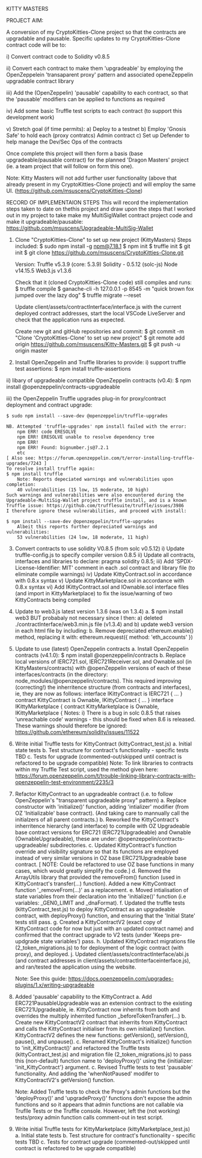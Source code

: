 KITTY MASTERS

PROJECT AIM:

A conversion of my CryptoKitties-Clone project so that the contracts are
upgradable and pausable.  Specific updates to my CryptoKitties-Clone 
contract code will be to:

i) Convert contract code to Solidity v0.8.5

ii) Convert each contract to make them 'upgradeable' by employing the 
OpenZeppelein 'transaparent proxy' pattern and associated openeZeppelin
upgradable contract library

iii) Add the (OpenZeppelin) 'pausable' capability to each contract, so
that the 'pausable' modifiers can be applied to functions as required

iv) Add some basic Truffle test scripts to each contract (to support
this development work)

v) Stretch goal (if time permits): 
    a) Deploy to a testnet
    b) Employ 'Gnosis Safe' to hold each (proxy contratcs) Admin contract
    c) Set up Defender to help manage the Dev/Sec Ops of the contracts

Once complete this project will then form a basis (base upgradeable/pausable
contract) for the planned 'Dragon Masters' project (ie. a team project that 
will follow on form this one).

Note: Kitty Masters will not add further user functionality (above that already 
present in my CryptoKitties-Clone project) and will employ the same UI.
(https://github.com/msuscens/CryptoKitties-Clone)



RECORD OF IMPLEMENTAION STEPS
This will record the implementation steps taken to date on thethis project 
and draw upon the steps that I worked out in my project to take make my
MultiSigWallet contract project code and make it upgradeable/pausable:  
https://github.com/msuscens/Upgradeable-MultiSig-Wallet

1. Clone "CryptoKitties-Clone" to set up new project (KittyMasters)
Steps included:
    $ sudo npm install -g npm@7.18.1
    $ npm init
    $ truffle init
    $ git init
    $ git clone https://github.com/msuscens/CryptoKitties-Clone.git

    Version:
        Truffle v5.3.9 (core: 5.3.9)
        Solidity - 0.5.12 (solc-js)
        Node v14.15.5
        Web3.js v1.3.6

    Check that it (cloned CryptoKitties-Clone code) still compiles and runs:
        $ truffle compile
        $ ganache-cli -h 127.0.0.1 -p 8545 -m "quick brown fox jumped over the lazy dog"
        $ truffle migrate --reset

    Update client/assets/contractInterface/interface.js with the current 
    deployed contract addresses, start the local VSCode LiveServer and check
    that the application runs as expected.

    Create new git and gitHub repositories and commit:
    $ git commit -m "Clone 'CryptoKitties-Clone' to set up new project"
    $ git remote add origin https://github.com/msuscens/Kitty-Masters.git
    $ git push -u origin master


2. Install OpenZeppelin and Truffle libraries to provide:
  i) support truffle test assertions:
    $ npm install truffle-assertions

 ii) libary of upgradeable compatible OpenZeppelin contracts (v0.4):
    $ npm install @openzeppelin/contracts-upgradeable
    
iii) the OpenZeppelin Truffle upgrades plug-in for proxy/contract deployment 
and contract upgrade:

    $ sudo npm install --save-dev @openzeppelin/truffle-upgrades
    
    NB. Attempted 'truffle-upgrades' npm install failed with the error:
        npm ERR! code ERESOLVE
        npm ERR! ERESOLVE unable to resolve dependency tree
        npm ERR! 
        npm ERR! Found: bignumber.js@7.2.1
        etc
    [ Also see: https://forum.openzeppelin.com/t/error-installing-truffle-upgrades/7243 ]
    To resolve install truffle again:
    $ npm install truffle
        Note: Reports depeciated warnings and vulnerabilities upon completion:
        40 vulnerabilities (15 low, 15 moderate, 10 high)
    Such warnings and vulnerabilities were also encountered during the
    Upgradeable-MultiSig-Wallet project truffle install, and is a known
    Truffle issue: https://github.com/trufflesuite/truffle/issues/3986
    I therefore ignore these vulnerabilities, and proceed with install:

    $ npm install --save-dev @openzeppelin/truffle-upgrades
        Albeit this reports further depreciated warnings and vulnerabilities:
        53 vulnerabilities (24 low, 18 moderate, 11 high)
    

3. Convert contracts to use solidity V0.8.5 (from solc v0.5.12)
      i) Update truffle-config.js to specify compiler version 0.8.5
     ii) Update all contracts, interfaces and libraries to declare:
            pragma solidity 0.8.5;
    iii) Add 'SPDX-License-Identifier: MIT' comment in each .sol contract
        and library file (to eliminate compile warnings)
     iv) Update KittyContract.sol in accordance with 0.8.x syntax
      v) Update KittyMarketplace.sol in accordance with 0.8.x syntax
     vi) Add IKittyContract.sol and IOwnable.sol interface files (and import
        in KittyMarketplace) to fix the
        issue/warning of two KittyContracts being compiled

4. Update to web3.js latest version 1.3.6 (was on 1.3.4)
    a.    $ npm install web3
        BUT probabaly not necessary since I then:
            a) deleted ./contractInterface/web3.min.js file (v1.3.4) and 
            b) update web3 version in each html file by including:
             <script src="https://cdn.jsdelivr.net/npm/web3@latest/dist/web3.min.js"></script>
    b. Remove depreciated ethereum.enable() method, replacing it with:
        ethereum.request({ method: 'eth_accounts' })

5. Update to use (latest) OpenZeppelin contracts
    a. Install OpenZeppelin contracts (v4.1.0):
        $ npm install @openzeppelin/contracts
    b. Replace local versions of IERC721.sol, IERC721Receiver.sol, and
        Ownable.sol (in KittyMasters/contracts) with @openZeppelin versions
        of each of these interfaces/contracts (in the directory:
        node_modules/@openzeppelin/contracts).
        This required improving (correcting!) the inherritence structure 
        (from contracts and interfaces), ie, they are now as follows:
            interface IKittyContract is IERC721 { ... }
            contract KittyContract is Ownable, IKittyContract { ... }
            interface IKittyMarketplace {
            contract KittyMarketplace is Ownable, IKittyMarketplace {
        Notes: 
            i) There is a bug in solc 0.8.5 that raises 'unreachable code'
            warnings - this should be fixed when 8.6 is released.  These 
            warnings should therefore be ignored: 
            https://github.com/ethereum/solidity/issues/11522
            
6. Write initial Truffle tests for KittyContract (kittyContract_test.js)
    a. Initial state tests
    b. Test structure for contract's functionality - specific tests TBD
    c. Tests for upgrade (commented-out/skipped until contract is 
    refactored to be upgrade compatible)
    Note: To link libraries to contracts within my Truffle Test script, used
    the method given here:
    https://forum.openzeppelin.com/t/trouble-linking-library-contracts-with-openzeppelin-test-environment/2235/3

7. Refactor KittyContract to an upgradeable contract
   (i.e. to follow OpenZeppelin's "transparent upgradeable proxy" pattern)
    a. Replace constructor with 'initialize()' function, adding 'intializer'
        modifier (from OZ 'Initializable' base contract).  (And taking care
        to mannually call the initialzers of all parent contracts.)
    b. Reworked the KittyContract's inherritence hierarchy (and interface) to
        compile with OZ Upgradeable base contract versions for ERC721 
        (ERC721Upgradeable) and Ownable (OwnableUpgradeable), these are under:
        @openzeppelin/contracts-upgradeable/ subdirectories.
    c.  Updated KittyContract's function override and visibility signature so
        that its functions are employed instead of very similar versions in
        OZ base ERC721Upgradeable base contract.
        [ NOTE: Could be refactored to use OZ base functions in many cases,
        which would greatly simplify the code.]
    d. Removed the ArrayUtils library that provided the removeFrom() function
        (used in  KittyContract's transfer(...) function).  Added a new 
        KittyContract function '_removeFrom(...)' as a replacement.
    e. Moved intialisation of state variables from their declaration into the
        'initialize()' function (i.e variables: _GEN0_LIMIT and _dnaFormat).
    f. Updated the truffle tests (kittyContract_test.js) to deploy 
        KittyContract as an upgradeable contract, with deployProxy() function,
        and ensuring that the 'Initial State' tests still pass.
    g. Created a KittyContractV2 (exact copy of KittyContract code for now 
        but just with an updated contract name) and confirmed that the contract
        upgrade to V2 tests (under 'Keeps pre-updgrade state variables') pass.
    h. Updated KittyContract migrations file (2_token_migrations.js) to 
        for deployment of the logic contract (with proxy), and deployed.
    j. Updated client/assets/contractInterface/abi.js (and contract addresses
        in client/assets/contractInterfaceinterface.js), and ran/tested the
        application using the website.

   Note: See this guide:
   https://docs.openzeppelin.com/upgrades-plugins/1.x/writing-upgradeable

8. Added 'pausable' capability to the KittyContract
    a. Add ERC721PausableUpgradeable was an extension contract to the existing
        ERC721Upgradeable, ie. KittyContract now inherrits from both and 
        overrides the multiply inherrited function _beforeTokenTransfer(...)
    b. Create new KittyContractV2 contract that inherrits from KittyContract 
        and calls the KittyContract initialiser from its own initialize()
        function.  KittyContractV2 defines the new functions: getVersion(),
        setVersion(), pause(), and unpause().
    c. Renamed KittyContract's initialize() function to 'init_KittyContract()'
        and refactored the Truffle tests (kittyContract_test.js) and migration
        file (2_token_migrations.js) to pass this (non-default) function name
        to 'deployProxy()' using the {initializer: 'init_KittyContract'}
        argument.
    c. Revised Truffle tests to test 'pausable' functionality. And adding the 
        'whenNotPaused' modifer to KittyContractV2's getVersion() function.

    Note: Added Truffle tests to check the Proxy's admin functions but the
        'deployProxy()' and 'upgradeProxy()' functions don't expose the admin
        functions and so it appears that admin functions are not callable via
        Truflle Tests or the Truffle console.  However, left the (not working)
        tests/proxy admin function calls comment-out in test script.
 
9. Write initial Truffle tests for KittyMarketplace (kittyMarketplace_test.js)
    a. Initial state tests
    b. Test structure for contract's functionality - specific tests TBD
    c. Tests for contract upgrade (commented-out/skipped until contract is
    refactored to be upgrade compatible)